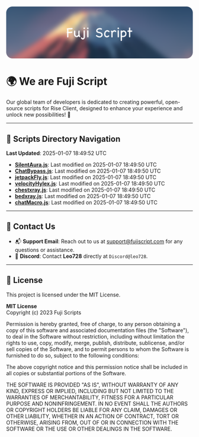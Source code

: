 ![Banner](.github/b.webp)

# 🌍 **We are Fuji Script**

Our global team of developers is dedicated to creating powerful, open-source scripts for Rise Client, designed to enhance your experience and unlock new possibilities! 🌟

---
<!-- SCRIPTS_NAVIGATION_START -->
## 📂 **Scripts Directory Navigation**

**Last Updated**: 2025-01-07 18:49:52 UTC

- **[SilentAura.js](scripts/SilentAura.js)**: Last modified on 2025-01-07 18:49:50 UTC
- **[ChatBypass.js](scripts/ChatBypass.js)**: Last modified on 2025-01-07 18:49:50 UTC
- **[jetpackFly.js](scripts/jetpackFly.js)**: Last modified on 2025-01-07 18:49:50 UTC
- **[velocityHylex.js](scripts/velocityHylex.js)**: Last modified on 2025-01-07 18:49:50 UTC
- **[chestxray.js](scripts/chestxray.js)**: Last modified on 2025-01-07 18:49:50 UTC
- **[bedxray.js](scripts/bedxray.js)**: Last modified on 2025-01-07 18:49:50 UTC
- **[chatMacro.js](scripts/chatMacro.js)**: Last modified on 2025-01-07 18:49:50 UTC

<!-- SCRIPTS_NAVIGATION_END -->

---

## 💬 **Contact Us**  
- 📬 **Support Email**: Reach out to us at [support@fujiscript.com](mailto:support@fujiscript.com) for any questions or assistance.  
- 💬 **Discord**: Contact **Leo728** directly at `Discord@leo728`.

---

## 📜 **License**

This project is licensed under the MIT License.  

**MIT License**  
Copyright (c) 2023 Fuji Scripts  

Permission is hereby granted, free of charge, to any person obtaining a copy of this software and associated documentation files (the "Software"), to deal in the Software without restriction, including without limitation the rights to use, copy, modify, merge, publish, distribute, sublicense, and/or sell copies of the Software, and to permit persons to whom the Software is furnished to do so, subject to the following conditions:  

The above copyright notice and this permission notice shall be included in all copies or substantial portions of the Software.  

THE SOFTWARE IS PROVIDED "AS IS", WITHOUT WARRANTY OF ANY KIND, EXPRESS OR IMPLIED, INCLUDING BUT NOT LIMITED TO THE WARRANTIES OF MERCHANTABILITY, FITNESS FOR A PARTICULAR PURPOSE AND NONINFRINGEMENT. IN NO EVENT SHALL THE AUTHORS OR COPYRIGHT HOLDERS BE LIABLE FOR ANY CLAIM, DAMAGES OR OTHER LIABILITY, WHETHER IN AN ACTION OF CONTRACT, TORT OR OTHERWISE, ARISING FROM, OUT OF OR IN CONNECTION WITH THE SOFTWARE OR THE USE OR OTHER DEALINGS IN THE SOFTWARE.  
